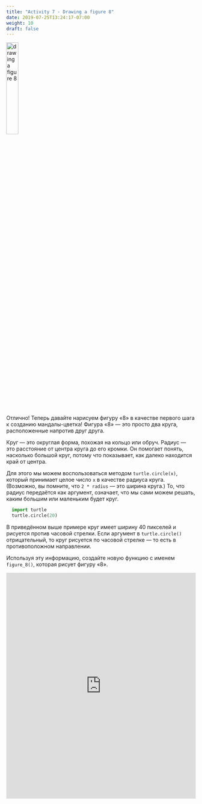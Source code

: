 ```yaml
---
title: "Activity 7 - Drawing a figure 8"
date: 2019-07-25T13:24:17-07:00
weight: 10
draft: false
---
```


<img src="../media/turtle_circles.png" alt="drawing a figure 8" width="25%"/>

Отлично! Теперь давайте нарисуем фигуру «8» в качестве первого шага к созданию мандалы-цветка! Фигура «8» — это просто два круга, расположенные напротив друг друга.

Круг — это округлая форма, похожая на кольцо или обруч. Радиус — это расстояние от центра круга до его кромки. Он помогает понять, насколько большой круг, потому что показывает, как далеко находится край от центра.

Для этого мы можем воспользоваться методом `turtle.circle(x)`, который принимает целое число `x` в качестве радиуса круга. (Возможно, вы помните, что `2 * radius` — это ширина круга.) То, что радиус передаётся как аргумент, означает, что мы сами можем решать, каким большим или маленьким будет круг.

``` python
  import turtle
  turtle.circle(20)
```

В приведённом выше примере круг имеет ширину 40 пикселей и рисуется против часовой стрелки. Если аргумент в `turtle.circle()` отрицательный, то круг рисуется по часовой стрелке — то есть в противоположном направлении.

Используя эту информацию, создайте новую функцию с именем `figure_8()`, которая рисует фигуру «8».

<iframe src="https://trinket.io/embed/python/e87cb9f3b9" width="100%" height="600" frameborder="0" marginwidth="0" marginheight="0" allowfullscreen></iframe>
